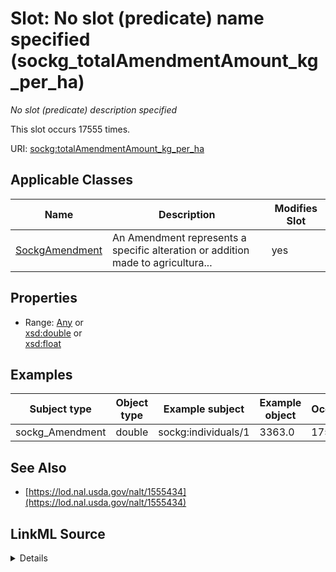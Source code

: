 

# Slot: No slot (predicate) name specified (sockg_totalAmendmentAmount_kg_per_ha)


_No slot (predicate) description specified_






This slot occurs 17555 times.


URI: [sockg:totalAmendmentAmount_kg_per_ha](https://idir.uta.edu/sockg-ontology/docs/totalAmendmentAmount_kg_per_ha)



<!-- no inheritance hierarchy -->





## Applicable Classes

| Name | Description | Modifies Slot |
| --- | --- | --- |
| [SockgAmendment](../classes/SockgAmendment.md) | An Amendment represents a specific alteration or addition made to agricultura... |  yes  |







## Properties

* Range: [Any](../classes/Any.md)&nbsp;or&nbsp;<br />[xsd:double](http://www.w3.org/2001/XMLSchema#double)&nbsp;or&nbsp;<br />[xsd:float](http://www.w3.org/2001/XMLSchema#float)






## Examples

| Subject type | Object type | Example subject | Example object | Occurrences |
| --- | --- | --- | --- | --- |
| sockg_Amendment | double | sockg:individuals/1 | 3363.0 | 17555 |


## See Also

* [https://lod.nal.usda.gov/nalt/1555434](https://lod.nal.usda.gov/nalt/1555434)



## LinkML Source

<details>

```yaml
name: sockg_totalAmendmentAmount_kg_per_ha
annotations:
  count:
    tag: count
    value: 17555
description: No slot (predicate) description specified
title: No slot (predicate) name specified
examples:
- object:
    example_object: '3363.0'
    example_object_type: double
    example_predicate: sockg:totalAmendmentAmount_kg_per_ha
    example_subject: sockg:individuals/1
    example_subject_type: sockg_Amendment
from_schema: soc-kg
see_also:
- https://lod.nal.usda.gov/nalt/1555434
rank: 1000
domain: sockg_Amendment
slot_uri: sockg:totalAmendmentAmount_kg_per_ha
alias: sockg_totalAmendmentAmount_kg_per_ha
domain_of:
- sockg_Amendment
range: Any
any_of:
- range: double
- range: float

```
</details>